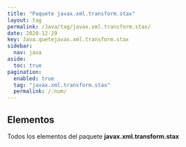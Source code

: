 ```yaml
---
title: "Paquete javax.xml.transform.stax"
layout: tag
permalink: /Java/tag/javax.xml.transform.stax/
date: 2020-12-29
key: Java.quetejavax.xml.transform.stax
sidebar: 
  nav: java
aside: 
  toc: true
pagination: 
  enabled: true
  tag: "javax.xml.transform.stax"
  permalink: /:num/
---
```


<h2>Elementos</h2>
Todos los elementos del paquete <strong>javax.xml.transform.stax</strong>

